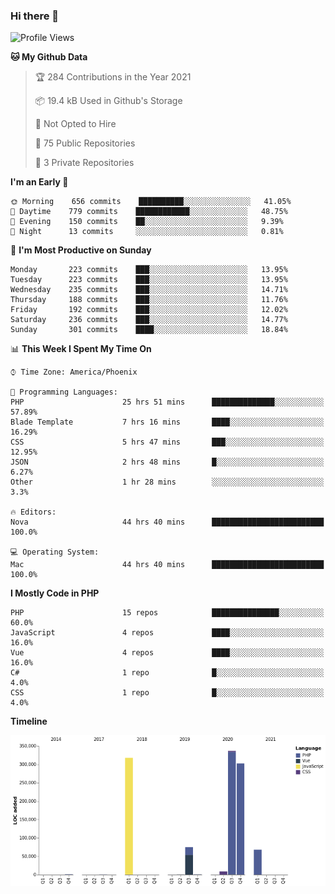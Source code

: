 ### Hi there 👋

<!--START_SECTION:waka-->
![Profile Views](http://img.shields.io/badge/Profile%20Views-5-blue)

**🐱 My Github Data** 

> 🏆 284 Contributions in the Year 2021
 > 
> 📦 19.4 kB Used in Github's Storage 
 > 
> 🚫 Not Opted to Hire
 > 
> 📜 75 Public Repositories 
 > 
> 🔑 3 Private Repositories  
 > 
**I'm an Early 🐤** 

```text
🌞 Morning    656 commits    ██████████░░░░░░░░░░░░░░░   41.05% 
🌆 Daytime    779 commits    ████████████░░░░░░░░░░░░░   48.75% 
🌃 Evening    150 commits    ██░░░░░░░░░░░░░░░░░░░░░░░   9.39% 
🌙 Night      13 commits     ░░░░░░░░░░░░░░░░░░░░░░░░░   0.81%

```
📅 **I'm Most Productive on Sunday** 

```text
Monday       223 commits    ███░░░░░░░░░░░░░░░░░░░░░░   13.95% 
Tuesday      223 commits    ███░░░░░░░░░░░░░░░░░░░░░░   13.95% 
Wednesday    235 commits    ███░░░░░░░░░░░░░░░░░░░░░░   14.71% 
Thursday     188 commits    ███░░░░░░░░░░░░░░░░░░░░░░   11.76% 
Friday       192 commits    ███░░░░░░░░░░░░░░░░░░░░░░   12.02% 
Saturday     236 commits    ███░░░░░░░░░░░░░░░░░░░░░░   14.77% 
Sunday       301 commits    ████░░░░░░░░░░░░░░░░░░░░░   18.84%

```


📊 **This Week I Spent My Time On** 

```text
⌚︎ Time Zone: America/Phoenix

💬 Programming Languages: 
PHP                      25 hrs 51 mins      ██████████████░░░░░░░░░░░   57.89% 
Blade Template           7 hrs 16 mins       ████░░░░░░░░░░░░░░░░░░░░░   16.29% 
CSS                      5 hrs 47 mins       ███░░░░░░░░░░░░░░░░░░░░░░   12.95% 
JSON                     2 hrs 48 mins       █░░░░░░░░░░░░░░░░░░░░░░░░   6.27% 
Other                    1 hr 28 mins        ░░░░░░░░░░░░░░░░░░░░░░░░░   3.3%

🔥 Editors: 
Nova                     44 hrs 40 mins      █████████████████████████   100.0%

💻 Operating System: 
Mac                      44 hrs 40 mins      █████████████████████████   100.0%

```

**I Mostly Code in PHP** 

```text
PHP                      15 repos            ███████████████░░░░░░░░░░   60.0% 
JavaScript               4 repos             ████░░░░░░░░░░░░░░░░░░░░░   16.0% 
Vue                      4 repos             ████░░░░░░░░░░░░░░░░░░░░░   16.0% 
C#                       1 repo              █░░░░░░░░░░░░░░░░░░░░░░░░   4.0% 
CSS                      1 repo              █░░░░░░░░░░░░░░░░░░░░░░░░   4.0%

```


**Timeline**

![Chart not found](https://raw.githubusercontent.com/mikebronner/mikebronner/master/charts/bar_graph.png) 


<!--END_SECTION:waka-->

<!--
**mikebronner/mikebronner** is a ✨ _special_ ✨ repository because its `README.md` (this file) appears on your GitHub profile.

Here are some ideas to get you started:

- 🔭 I’m currently working on ...
- 🌱 I’m currently learning ...
- 👯 I’m looking to collaborate on ...
- 🤔 I’m looking for help with ...
- 💬 Ask me about ...
- 📫 How to reach me: ...
- 😄 Pronouns: ...
- ⚡ Fun fact: ...
-->
